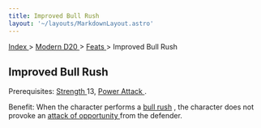 ```yaml
---
title: Improved Bull Rush
layout: '~/layouts/MarkdownLayout.astro'
---
```


[ Index ](/) > [ Modern D20 ](/modern.d20.srd) > [ Feats ](/modern.d20.srd/feats) > Improved Bull Rush

##  Improved Bull Rush

Prerequisites: [ Strength ](/modern.d20.srd/basics/ability.scores) 13, [ Power Attack ](/modern.d20.srd/feats/power.attack) .

Benefit: When the character performs a [ bull rush](/modern.d20.srd/combat/bull.rush) , the character does not provoke an [attack of opportunity ](/modern.d20.srd/combat/attacks.of.opportunity) from
the defender.

